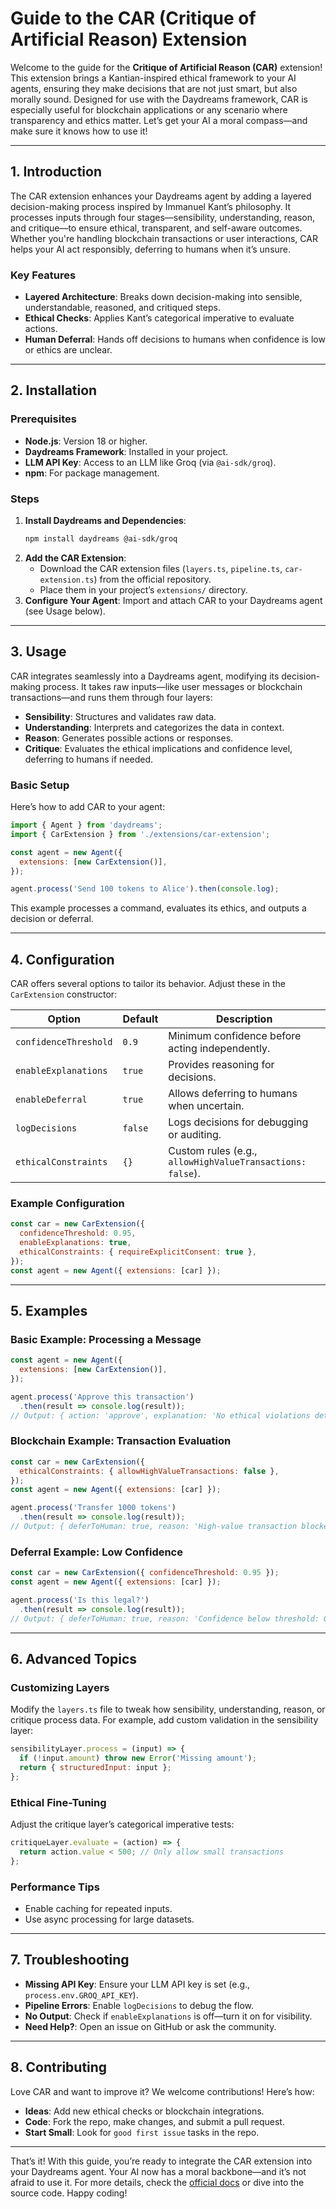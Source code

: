 # Guide to the CAR (Critique of Artificial Reason) Extension

Welcome to the guide for the **Critique of Artificial Reason (CAR)** extension! This extension brings a Kantian-inspired ethical framework to your AI agents, ensuring they make decisions that are not just smart, but also morally sound. Designed for use with the Daydreams framework, CAR is especially useful for blockchain applications or any scenario where transparency and ethics matter. Let’s get your AI a moral compass—and make sure it knows how to use it!

---

## 1. Introduction

The CAR extension enhances your Daydreams agent by adding a layered decision-making process inspired by Immanuel Kant’s philosophy. It processes inputs through four stages—sensibility, understanding, reason, and critique—to ensure ethical, transparent, and self-aware outcomes. Whether you're handling blockchain transactions or user interactions, CAR helps your AI act responsibly, deferring to humans when it’s unsure.

### Key Features
- **Layered Architecture**: Breaks down decision-making into sensible, understandable, reasoned, and critiqued steps.
- **Ethical Checks**: Applies Kant’s categorical imperative to evaluate actions.
- **Human Deferral**: Hands off decisions to humans when confidence is low or ethics are unclear.

---

## 2. Installation

### Prerequisites
- **Node.js**: Version 18 or higher.
- **Daydreams Framework**: Installed in your project.
- **LLM API Key**: Access to an LLM like Groq (via `@ai-sdk/groq`).
- **npm**: For package management.

### Steps
1. **Install Daydreams and Dependencies**:
   ```bash
   npm install daydreams @ai-sdk/groq
   ```
2. **Add the CAR Extension**:
   - Download the CAR extension files (`layers.ts`, `pipeline.ts`, `car-extension.ts`) from the official repository.
   - Place them in your project’s `extensions/` directory.
3. **Configure Your Agent**:
   Import and attach CAR to your Daydreams agent (see Usage below).

---

## 3. Usage

CAR integrates seamlessly into a Daydreams agent, modifying its decision-making process. It takes raw inputs—like user messages or blockchain transactions—and runs them through four layers:

- **Sensibility**: Structures and validates raw data.
- **Understanding**: Interprets and categorizes the data in context.
- **Reason**: Generates possible actions or responses.
- **Critique**: Evaluates the ethical implications and confidence level, deferring to humans if needed.

### Basic Setup
Here’s how to add CAR to your agent:

```javascript
import { Agent } from 'daydreams';
import { CarExtension } from './extensions/car-extension';

const agent = new Agent({
  extensions: [new CarExtension()],
});

agent.process('Send 100 tokens to Alice').then(console.log);
```

This example processes a command, evaluates its ethics, and outputs a decision or deferral.

---

## 4. Configuration

CAR offers several options to tailor its behavior. Adjust these in the `CarExtension` constructor:

| Option                  | Default   | Description                                      |
|-------------------------|-----------|--------------------------------------------------|
| `confidenceThreshold`   | `0.9`     | Minimum confidence before acting independently.  |
| `enableExplanations`    | `true`    | Provides reasoning for decisions.                |
| `enableDeferral`        | `true`    | Allows deferring to humans when uncertain.       |
| `logDecisions`          | `false`   | Logs decisions for debugging or auditing.        |
| `ethicalConstraints`    | `{}`      | Custom rules (e.g., `allowHighValueTransactions: false`). |

### Example Configuration
```javascript
const car = new CarExtension({
  confidenceThreshold: 0.95,
  enableExplanations: true,
  ethicalConstraints: { requireExplicitConsent: true },
});
const agent = new Agent({ extensions: [car] });
```

---

## 5. Examples

### Basic Example: Processing a Message
```javascript
const agent = new Agent({
  extensions: [new CarExtension()],
});

agent.process('Approve this transaction')
  .then(result => console.log(result));
// Output: { action: 'approve', explanation: 'No ethical violations detected', confidence: 0.92 }
```

### Blockchain Example: Transaction Evaluation
```javascript
const car = new CarExtension({
  ethicalConstraints: { allowHighValueTransactions: false },
});
const agent = new Agent({ extensions: [car] });

agent.process('Transfer 1000 tokens')
  .then(result => console.log(result));
// Output: { deferToHuman: true, reason: 'High-value transaction blocked' }
```

### Deferral Example: Low Confidence
```javascript
const car = new CarExtension({ confidenceThreshold: 0.95 });
const agent = new Agent({ extensions: [car] });

agent.process('Is this legal?')
  .then(result => console.log(result));
// Output: { deferToHuman: true, reason: 'Confidence below threshold: 0.87' }
```

---

## 6. Advanced Topics

### Customizing Layers
Modify the `layers.ts` file to tweak how sensibility, understanding, reason, or critique process data. For example, add custom validation in the sensibility layer:
```javascript
sensibilityLayer.process = (input) => {
  if (!input.amount) throw new Error('Missing amount');
  return { structuredInput: input };
};
```

### Ethical Fine-Tuning
Adjust the critique layer’s categorical imperative tests:
```javascript
critiqueLayer.evaluate = (action) => {
  return action.value < 500; // Only allow small transactions
};
```

### Performance Tips
- Enable caching for repeated inputs.
- Use async processing for large datasets.

---

## 7. Troubleshooting

- **Missing API Key**: Ensure your LLM API key is set (e.g., `process.env.GROQ_API_KEY`).
- **Pipeline Errors**: Enable `logDecisions` to debug the flow.
- **No Output**: Check if `enableExplanations` is off—turn it on for visibility.
- **Need Help?**: Open an issue on GitHub or ask the community.

---

## 8. Contributing

Love CAR and want to improve it? We welcome contributions! Here’s how:
- **Ideas**: Add new ethical checks or blockchain integrations.
- **Code**: Fork the repo, make changes, and submit a pull request.
- **Start Small**: Look for `good first issue` tasks in the repo.

---

That’s it! With this guide, you’re ready to integrate the CAR extension into your Daydreams agent. Your AI now has a moral backbone—and it’s not afraid to use it. For more details, check the [official docs](https://example.com/car-docs) or dive into the source code. Happy coding!
